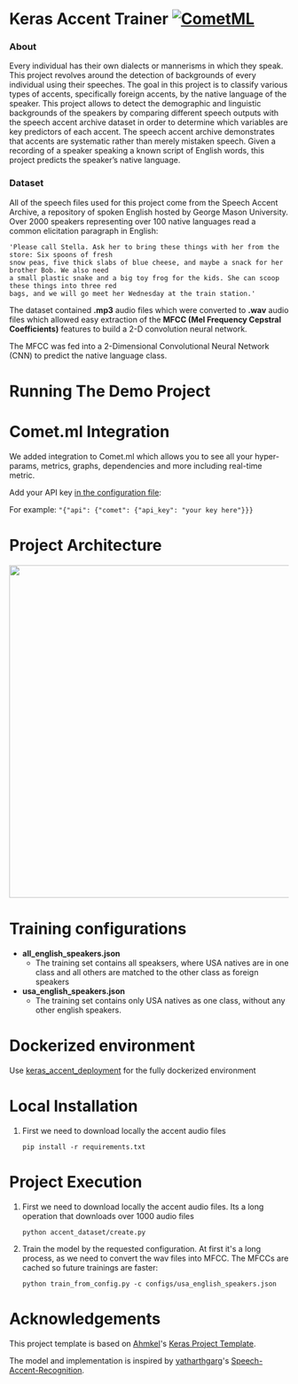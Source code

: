 ﻿# Keras Accent Trainer [![CometML](https://img.shields.io/badge/comet.ml-track-brightgreen.svg)](https://www.comet.ml)

### About
Every individual has their own dialects or mannerisms in which they speak. This project revolves around the detection of backgrounds of every individual using their speeches. The goal in this project is to classify various types of accents, specifically foreign accents, by the native language of the speaker. This project allows to detect the demographic and linguistic backgrounds of the speakers by comparing different speech outputs with the speech accent archive dataset in order to determine which variables are key predictors of each accent. The speech accent archive demonstrates that accents are systematic rather than merely mistaken speech. Given a recording of a speaker speaking a known script of English words, this project predicts the speaker’s native language.

### Dataset
All of the speech files used for this project come from the Speech Accent Archive, a repository of spoken English hosted by George Mason University. Over 2000 speakers representing over 100 native languages read a common elicitation paragraph in English:

```
'Please call Stella. Ask her to bring these things with her from the store: Six spoons of fresh
snow peas, five thick slabs of blue cheese, and maybe a snack for her brother Bob. We also need 
a small plastic snake and a big toy frog for the kids. She can scoop these things into three red 
bags, and we will go meet her Wednesday at the train station.'
```

The dataset contained **.mp3** audio files which were converted to **.wav** audio files which allowed easy extraction of the **MFCC (Mel Frequency Cepstral Coefficients)** features to build a 2-D convolution neural network.

The MFCC was fed into a 2-Dimensional Convolutional Neural Network (CNN) to predict the native language class.

# Running The Demo Project

# Comet.ml Integration
We added integration to Comet.ml which allows you to see all your hyper-params, metrics, graphs, dependencies and more including real-time metric.

Add your API key [in the configuration file](configs/all_english_speakers.json#L15):

For example:  `"{"api": {"comet": {"api_key": "your key here"}}}`

# Project Architecture

<div align="center">

<img align="center" width="600" src="https://github.com/Ahmkel/Keras-Project-Template/blob/master/figures/ProjectArchitecture.jpg?raw=true">

</div>

# Training configurations
- **all_english_speakers.json**
  - The training set contains all speaksers, where USA natives are in one class and all others are matched to the other class as foreign speakers
- **usa_english_speakers.json** 
  - The training set contains only USA natives as one class, without any other english speakers.

# Dockerized environment

Use [keras_accent_deployment](https://github.com/guyeshet/accent_training_deployment) for the fully dockerized environment

# Local Installation

1. First we need to download locally the accent audio files
   ```
   pip install -r requirements.txt
   ```

# Project Execution

1. First we need to download locally the accent audio files. Its a long operation that downloads over 1000 audio files
   ```
   python accent_dataset/create.py
   ```
2. Train the model by the requested configuration. At first it's a long process, as we need to convert the wav
   files into MFCC. The MFCCs are cached so future trainings are faster: 
   ```
   python train_from_config.py -c configs/usa_english_speakers.json
   ```

# Acknowledgements
This project template is based on [Ahmkel](https://github.com/Ahmkel)'s [Keras Project Template](https://github.com/Ahmkel/Keras-Project-Template).

The model and implementation is inspired by [yatharthgarg](https://github.com/yatharthgarg)'s [Speech-Accent-Recognition](https://github.com/yatharthgarg/Speech-Accent-Recognition).
